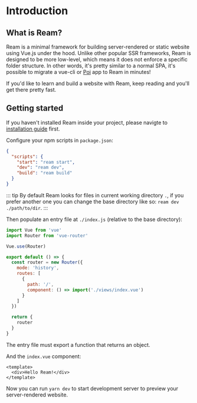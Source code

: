 # Introduction

## What is Ream?

Ream is a minimal framework for building server-rendered or static website using Vue.js under the hood. Unlike other popular SSR frameworks, Ream is designed to be more low-level, which means it does not enforce a specific folder structure. In other words, it's pretty similar to a normal SPA, it's possible to migrate a vue-cli or [Poi](https://poi.js.org) app to Ream in minutes!

If you'd like to learn and build a website with Ream, keep reading and you'll get there pretty fast.

## Getting started

If you haven't installed Ream inside your project, please navigte to [installation guide](./installation.md) first.

Configure your npm scripts in `package.json`:

```json
{
  "scripts": {
    "start": "ream start",
    "dev": "ream dev",
    "build": "ream build"
  }
}
```

::: tip
By default Ream looks for files in current working directory `.`, if you prefer another one you can change the base directory like so: `ream dev ./path/to/dir`.
:::

Then populate an entry file at `./index.js` (relative to the base directory):

```js
import Vue from 'vue'
import Router from 'vue-router'

Vue.use(Router)

export default () => {
  const router = new Router({
    mode: 'history',
    routes: [
      {
        path: '/',
        component: () => import('./views/index.vue')
      }
    ]
  })

  return {
    router
  }
}
```

The entry file must export a function that returns an object.

And the `index.vue` component:

```vue
<template>
  <div>Hello Ream!</div>
</template>
```

Now you can run `yarn dev` to start development server to preview your server-rendered website.